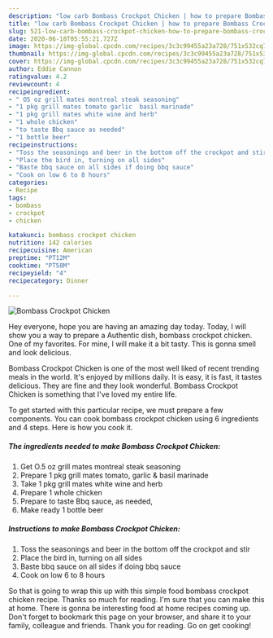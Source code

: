 ```yaml
---
description: "low carb Bombass Crockpot Chicken | how to prepare Bombass Crockpot Chicken"
title: "low carb Bombass Crockpot Chicken | how to prepare Bombass Crockpot Chicken"
slug: 521-low-carb-bombass-crockpot-chicken-how-to-prepare-bombass-crockpot-chicken
date: 2020-06-18T05:55:21.727Z
image: https://img-global.cpcdn.com/recipes/3c3c99455a23a728/751x532cq70/bombass-crockpot-chicken-recipe-main-photo.jpg
thumbnail: https://img-global.cpcdn.com/recipes/3c3c99455a23a728/751x532cq70/bombass-crockpot-chicken-recipe-main-photo.jpg
cover: https://img-global.cpcdn.com/recipes/3c3c99455a23a728/751x532cq70/bombass-crockpot-chicken-recipe-main-photo.jpg
author: Eddie Cannon
ratingvalue: 4.2
reviewcount: 4
recipeingredient:
- " O5 oz grill mates montreal steak seasoning"
- "1 pkg grill mates tomato garlic  basil marinade"
- "1 pkg grill mates white wine and herb"
- "1 whole chicken"
- "to taste Bbq sauce as needed"
- "1 bottle beer"
recipeinstructions:
- "Toss the seasonings and beer in the bottom off the crockpot and stir"
- "Place the bird in, turning on all sides"
- "Baste bbq sauce on all sides if doing bbq sauce"
- "Cook on low 6 to 8 hours"
categories:
- Recipe
tags:
- bombass
- crockpot
- chicken

katakunci: bombass crockpot chicken 
nutrition: 142 calories
recipecuisine: American
preptime: "PT12M"
cooktime: "PT58M"
recipeyield: "4"
recipecategory: Dinner

---
```



![Bombass Crockpot Chicken](https://img-global.cpcdn.com/recipes/3c3c99455a23a728/751x532cq70/bombass-crockpot-chicken-recipe-main-photo.jpg)

Hey everyone, hope you are having an amazing day today. Today, I will show you a way to prepare a Authentic dish, bombass crockpot chicken. One of my favorites. For mine, I will make it a bit tasty. This is gonna smell and look delicious.

Bombass Crockpot Chicken is one of the most well liked of recent trending meals in the world. It's enjoyed by millions daily. It is easy, it is fast, it tastes delicious. They are fine and they look wonderful. Bombass Crockpot Chicken is something that I've loved my entire life.




To get started with this particular recipe, we must prepare a few components. You can cook bombass crockpot chicken using 6 ingredients and 4 steps. Here is how you cook it.

<!--inarticleads1-->

##### The ingredients needed to make Bombass Crockpot Chicken:

1. Get  O.5 oz grill mates montreal steak seasoning
1. Prepare 1 pkg grill mates tomato, garlic &amp; basil marinade
1. Take 1 pkg grill mates white wine and herb
1. Prepare 1 whole chicken
1. Prepare to taste Bbq sauce, as needed,
1. Make ready 1 bottle beer




<!--inarticleads2-->

##### Instructions to make Bombass Crockpot Chicken:

1. Toss the seasonings and beer in the bottom off the crockpot and stir
1. Place the bird in, turning on all sides
1. Baste bbq sauce on all sides if doing bbq sauce
1. Cook on low 6 to 8 hours




So that is going to wrap this up with this simple food bombass crockpot chicken recipe. Thanks so much for reading. I'm sure that you can make this at home. There is gonna be interesting food at home recipes coming up. Don't forget to bookmark this page on your browser, and share it to your family, colleague and friends. Thank you for reading. Go on get cooking!
